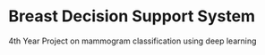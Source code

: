 <h1>Breast Decision Support System</h1>
<p>4th Year Project on mammogram classification using deep learning</p>
